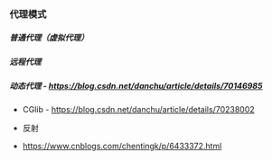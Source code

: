 ### 代理模式
##### 普通代理（虚拟代理）
##### 远程代理
##### 动态代理 - https://blog.csdn.net/danchu/article/details/70146985
- CGlib - https://blog.csdn.net/danchu/article/details/70238002
- 反射

- https://www.cnblogs.com/chentingk/p/6433372.html
